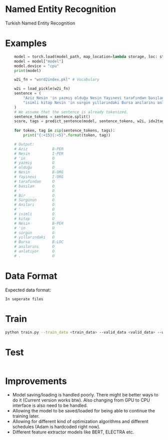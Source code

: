 # Named Entity Recognition
Turkish Named Entity Recognition

# Examples
```python
    model = torch.load(model_path, map_location=lambda storage, loc: storage)
    model = model["model"]
    model.device = "cpu"
    print(model)

    w2i_fn = "word2index.pkl" # Vocabulary

    w2i = load_pickle(w2i_fn)
    sentence = (
        "Aziz Nesin 'in yazmış olduğu Nesin Yayınevi tarafından basılan ' Bir Sürgünün Anıları ' "
        "isimli kitap Nesin 'in sürgün yıllarındaki Bursa anılarını anlatıyor ."
    )
    # We assume that the sentence is already tokenized.
    sentence_tokens = sentence.split()
    score, tags = predict_sentence(model, sentence_tokens, w2i, idx2tag, device=device)
    
    for token, tag in zip(sentence_tokens, tags):
        print("{:<15}{:<5}".format(token, tag))

    # Output:
    # Aziz           B-PER
    # Nesin          I-PER
    # 'in            O
    # yazmış         O
    # olduğu         O
    # Nesin          B-ORG
    # Yayınevi       I-ORG
    # tarafından     O
    # basılan        O
    # '              O
    # Bir            O
    # Sürgünün       O
    # Anıları        O
    # '              O
    # isimli         O
    # kitap          O
    # Nesin          B-PER
    # 'in            O
    # sürgün         O
    # yıllarındaki   O
    # Bursa          B-LOC
    # anılarını      O
    # anlatıyor      O
    # .              O
```


# Data Format

Expected data format:

    In seperate files


# Train

```bash
python train.py --train_data <train_data> --valid_data <valid_data> --w2v_file <w2v_file> --hidden_dim 64 --num_layers 2 --bidirectional --dropout_p 0.3 --device "cuda"
```

# Test

```

```

# Improvements

* Model saving/loading is handled poorly. There might be better ways to do it (Current version works btw). Also changing from GPU to CPU interface is also need to be handled.
* Allowing the model to be saved/loaded for being able to continue the training later.
* Allowing for different kind of optimization algorithms and different schedules (Adam is hardcoded right now).
* Different feature extractor models like BERT, ELECTRA etc.
